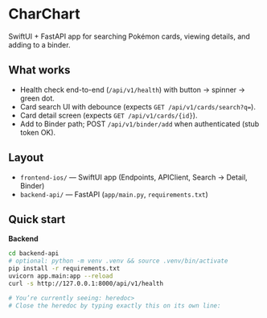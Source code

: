 # CharChart

SwiftUI + FastAPI app for searching Pokémon cards, viewing details, and adding to a binder.

## What works
- Health check end-to-end (`/api/v1/health`) with button → spinner → green dot.
- Card search UI with debounce (expects `GET /api/v1/cards/search?q=`).
- Card detail screen (expects `GET /api/v1/cards/{id}`).
- Add to Binder path; POST `/api/v1/binder/add` when authenticated (stub token OK).

## Layout
- `frontend-ios/` — SwiftUI app (Endpoints, APIClient, Search → Detail, Binder)
- `backend-api/` — FastAPI (`app/main.py`, `requirements.txt`)

## Quick start
**Backend**
```bash
cd backend-api
# optional: python -m venv .venv && source .venv/bin/activate
pip install -r requirements.txt
uvicorn app.main:app --reload
curl -s http://127.0.0.1:8000/api/v1/health

# You’re currently seeing: heredoc>
# Close the heredoc by typing exactly this on its own line:
